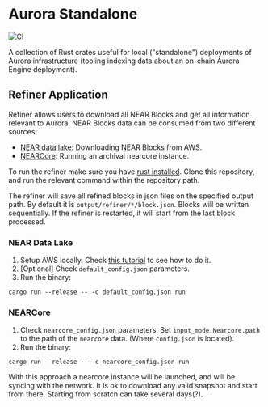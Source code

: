 # Aurora Standalone

[![CI](https://github.com/aurora-is-near/borealis-engine-lib/actions/workflows/rust.yml/badge.svg?branch=main)](https://github.com/aurora-is-near/borealis-engine-lib/actions/workflows/rust.yml)

A collection of Rust crates useful for local ("standalone") deployments of Aurora infrastructure (tooling indexing data about an on-chain Aurora Engine deployment).

## Refiner Application

Refiner allows users to download all NEAR Blocks and get all information relevant to Aurora. NEAR Blocks data can be consumed from two different sources:
- [NEAR data lake](https://github.com/near/near-lake-framework-rs): Downloading NEAR Blocks from AWS.
- [NEARCore](https://github.com/near/nearcore): Running an archival nearcore instance.

To run the refiner make sure you have [rust installed](https://www.rust-lang.org/tools/install). Clone this repository, and run the relevant command within the repository path.

The refiner will save all refined blocks in json files on the specified output path. By default it is `output/refiner/*/block.json`. Blocks will be written sequentially. If the refiner is restarted, it will start from the last block processed.

### NEAR Data Lake

1. Setup AWS locally. Check [this tutorial](https://youtu.be/GsF7I93K-EQ?t=277) to see how to do it.
2. [Optional] Check `default_config.json` parameters.
3. Run the binary:

```
cargo run --release -- -c default_config.json run
```

### NEARCore

1. Check `nearcore_config.json` parameters. Set `input_mode.Nearcore.path` to the path of the `nearcore` data. (Where `config.json` is located).
2. Run the binary:

```
cargo run --release -- -c nearcore_config.json run
```

With this approach a nearcore instance will be launched, and will be syncing with the network. It is ok to download any valid snapshot and start from there. Starting from scratch can take several days(?).
